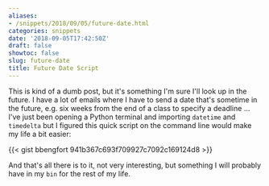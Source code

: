 ```yaml
---
aliases:
- /snippets/2018/09/05/future-date.html
categories: snippets
date: '2018-09-05T17:42:50Z'
draft: false
showtoc: false
slug: future-date
title: Future Date Script
---
```


This is kind of a dumb post, but it's something I'm sure I'll look up in the future. I have a lot of emails where I have to send a date that's sometime in the future, e.g. six weeks from the end of a class to specify a deadline &hellip; I've just been opening a Python terminal and importing `datetime` and `timedelta` but I figured this quick script on the command line would make my life a bit easier:

{{< gist bbengfort 941b367c693f709927c7092c169124d8 >}}

And that's all there is to it, not very interesting, but something I will probably have in my `bin` for the rest of my life.
